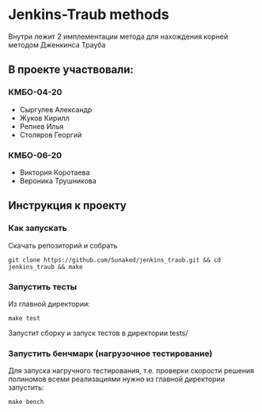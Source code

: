 # Jenkins-Traub methods

Внутри лежит 2 имплементации метода для нахождения корней методом Дженкинса Трауба

## В проекте участвовали:
### КМБО-04-20
- Сыргулев Александр
- Жуков Кирилл
- Репнев Илья
- Столяров Георгий

### КМБО-06-20
- Виктория Коротаева
- Вероника Трушникова


## Инструкция к проекту
### Как запускать

Скачать репозиторий и собрать 
```shell
git clone https://github.com/Sunaked/jenkins_traub.git && cd jenkins_traub && make
```

### Запустить тесты
Из главной директории:
```shell
make test
```
Запустит сборку и запуск тестов в директории tests/

### Запустить бенчмарк (нагрузочное тестирование)
Для запуска нагручного тестирования, т.е. проверки скорости решения полиномов всеми реализациями нужно из главной директории запустить:
```shell
make bench
```



